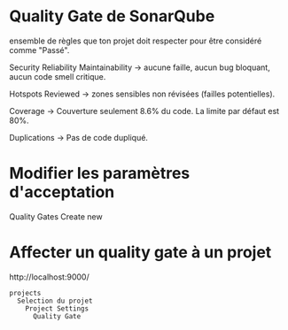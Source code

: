 
# Quality Gate de SonarQube
  
  ensemble de règles que ton projet doit respecter pour être considéré comme "Passé".

  Security
  Reliability
  Maintainability 
        → aucune faille, aucun bug bloquant, aucun code smell critique.

  Hotspots Reviewed
        → zones sensibles non révisées (failles potentielles).

  Coverage
        → Couverture seulement 8.6% du code. La limite par défaut est 80%.

  Duplications
        → Pas de code dupliqué.


# Modifier les paramètres d'acceptation

  Quality Gates
    Create new

# Affecter un quality gate à un projet
  http://localhost:9000/  

    projects  
      Selection du projet
        Project Settings
          Quality Gate

